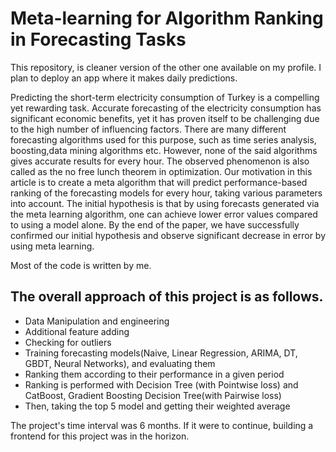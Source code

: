 # Meta-learning for Algorithm Ranking in Forecasting Tasks
This repository, is cleaner version of the other one available on my profile. I plan to deploy an app where it makes daily predictions.

Predicting the short-term electricity consumption of Turkey is a compelling yet rewarding task. Accurate forecasting of the electricity consumption has significant economic benefits, yet it has proven itself to be challenging due to the high number of influencing factors. There are many different forecasting algorithms used for this purpose, such as time series analysis, boosting,data mining algorithms etc. However, none of the said algorithms gives accurate results for every hour. The observed phenomenon is also called as the no free lunch theorem in optimization. Our motivation in this article is to create a meta algorithm that will predict performance-based ranking of the forecasting models for every hour, taking various parameters into account. The initial hypothesis is that by using forecasts generated via the meta learning algorithm, one can achieve lower error values compared to using a model alone. By the end of the paper, we have successfully confirmed our initial hypothesis and observe significant decrease in error by using meta learning.


Most of the code is written by me. 

## The overall approach of this project is as follows.

* Data Manipulation and engineering
* Additional feature adding
* Checking for outliers
* Training forecasting models(Naive, Linear Regression, ARIMA, DT, GBDT, Neural Networks), and evaluating them
* Ranking them according to their performance in a given period
* Ranking is performed with Decision Tree (with Pointwise loss) and CatBoost, Gradient Boosting Decision Tree(with Pairwise loss)
* Then, taking the top 5 model and getting their weighted average


The project's time interval was 6 months. If it were to continue, building a frontend for this project was in the horizon.

